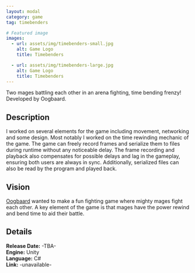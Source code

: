 ```yaml
---
layout: modal
category: game
tag: timebenders

# Featured image
images:
  - url: assets/img/timebenders-small.jpg
    alt: Game Logo
    title: Timebenders

  - url: assets/img/timebenders-large.jpg
    alt: Game Logo
    title: Timebenders
---
```

Two mages battling each other in an arena fighting, time bending frenzy! Developed by Oogbaard.
<!--content-->

## Description
I worked on several elements for the game including movement, networking and some design. Most notably I worked on the time rewinding mechanic of the game. The game can freely record frames and serialize them to files during runtime without any noticeable delay. The frame recording and playback also compensates for possible delays and lag in the gameplay, ensuring both users are always in sync. Additionally, serialized files can also be read by the program and played back. 

## Vision
[Oogbaard](http://guidoboogaard.com/) wanted to make a fun fighting game where mighty mages fight each other. A key element of the game is that mages have the power rewind and bend time to aid their battle.

## Details
**Release Date:** -TBA-   
**Engine:** Unity   
**Language:** C#    
**Link:**  -unavailable-    

